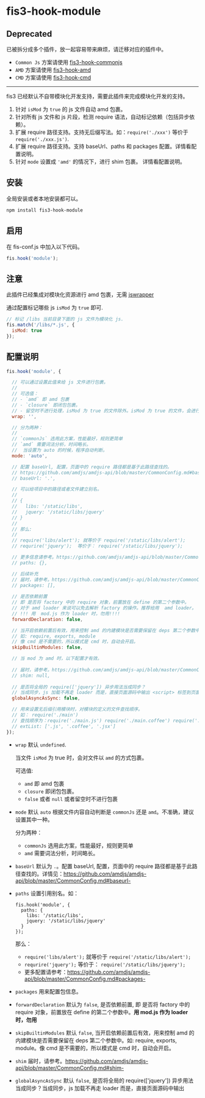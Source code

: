 # fis3-hook-module


## Deprecated

已被拆分成多个插件，放一起容易带来麻烦，请迁移对应的插件中。

* `Common Js` 方案请使用 [fis3-hook-commonjs](https://github.com/fex-team/fis3-hook-commonjs)
* `AMD` 方案请使用 [fis3-hook-amd](https://github.com/fex-team/fis3-hook-amd)
* `CMD` 方案请使用 [fis3-hook-cmd](https://github.com/fex-team/fis3-hook-cmd)

--------------------------

fis3 已经默认不自带模块化开发支持，需要此插件来完成模块化开发的支持。

1. 针对 `isMod` 为 `true` 的 js 文件自动 amd 包裹。
2. 针对所有 js 文件和 js 片段，检测 require 语法，自动标记依赖（包括异步依赖）。
3. 扩展 require 路径支持。支持无后缀写法。如：`require('./xxx')` 等价于 `require('./xxx.js')`.
4. 扩展 require 路径支持。支持 baseUrl、paths 和 packages 配置。详情看配置说明。
5. 针对 `mode` 设置成 `'amd'` 的情况下，进行 shim 包裹。 详情看配置说明。

## 安装

全局安装或者本地安装都可以。

```bash
npm install fis3-hook-module
```

## 启用

在 fis-conf.js 中加入以下代码。

```javascript
fis.hook('module');
```

## 注意

此插件已经集成对模块化资源进行 amd 包裹，无需 [jswrapper](https://github.com/fex-team/fis-postprocessor-jswrapper)

通过配置标记哪些 js `isMod` 为 `true` 即可.

```javascript
// 标记 /libs 当前目录下面的 js 文件为模块化 js.
fis.match('/libs/*.js', {
  isMod: true
});
```

## 配置说明

```javascript
fis.hook('module', {

  // 可以通过设置此值来给 js 文件进行包裹。
  // 
  // 可选值：
  // - `amd` 即 amd 包裹
  // - `closure` 即闭包包裹。
  // - 留空时不进行处理，isMod 为 true 的文件除外。isMod 为 true 的文件，会进行 amd 方式包裹。
  wrap: '',

  // 分为两种：
  //
  // `commonJs` 选用此方案，性能最好，规则更简单
  // `amd` 需要词法分析，时间略长。
  //  当设置为 auto 的时候，程序自动判断。
  mode: 'auto',

  // 配置 baseUrl, 配置，页面中的 require 路径都是基于此路径查找的。
  // https://github.com/amdjs/amdjs-api/blob/master/CommonConfig.md#baseurl-
  // baseUrl: '.',

  // 可以给项目中的路径或者文件建立别名。
  // 
  // {
  //   libs: '/static/libs',
  //   jquery: '/static/libs/jquery'
  // }
  // 
  // 那么:
  // 
  // require('libs/alert'); 就等价于 require('/static/libs/alert');
  // requrire('jquery');  等价于： require('/static/libs/jquery');

  // 更多信息请参考。https://github.com/amdjs/amdjs-api/blob/master/CommonConfig.md#paths-
  // paths: {},

  // 后续补充
  // 届时，请参考。https://github.com/amdjs/amdjs-api/blob/master/CommonConfig.md#packages-
  // packages: [],
  
  // 是否依赖前置
  // 即 是否将 factory 中的 require 对象，前置放在 define 的第二个参数中。
  // 对于 amd loader 来说可以免去解析 factory 的操作。推荐给用  amd loader。
  // !!! 用  mod.js 作为 loader 时，勿用!!!!
  forwardDeclaration: false,

  // 当开启依赖前置后有效，用来控制 amd 的内建模块是否需要保留在 deps 第二个参数中。
  // 如: require, exports, module
  // 像 cmd 是不需要的，所以模式是 cmd 时，自动会开启。
  skipBuiltinModules: false,

  // 当 mod 为 amd 时，以下配置才有效。
  
  // 届时，请参考。https://github.com/amdjs/amdjs-api/blob/master/CommonConfig.md#shim-
  // shim: null,
  
  // 是否将全局的 require(['jquery']) 异步用法当成同步？
  // 当成同步，js 加载不再走 loader 而是，直接页面源码中输出 <script> 标签到页面，用 <script> 来加载。
  globalAsyncAsSync: false,

  // 用来设置无后缀引用模块时，对模块的定义的文件查找顺序。
  // 如： require('./main')
  // 查找顺序为：require('./main.js') require('./main.coffee') require('./main.jsx')
  // extList: ['.js', '.coffee', '.jsx']
});
```


* `wrap` 默认 `undefined`.
  
  当文件 `isMod` 为 true 时，会对文件以 `amd` 的方式包裹。

  可选值:
  
  - `amd` 即 amd 包裹
  - `closure` 即闭包包裹。
  - `false` 或者 `null` 或者留空时不进行包裹
* `mode` 默认 `auto` 根据文件内容自动判断是 `commonJs` 还是 `amd`。不准确，建议设置其中一种。
  
  分为两种：
  
  - `commonJs` 选用此方案，性能最好，规则更简单
  - `amd` 需要词法分析，时间略长。
* `baseUrl` 默认为 `.`。配置 baseUrl, 配置，页面中的 require 路径都是基于此路径查找的。详情见：https://github.com/amdjs/amdjs-api/blob/master/CommonConfig.md#baseurl-
* `paths` 设置引用别名。如：
  
  ```
  fis.hook('module', {
    paths: {
      libs: '/static/libs',
      jquery: '/static/libs/jquery'
    }
  });
  ```
  那么：
  
  - `require('libs/alert');` 就等价于 `require('/static/libs/alert');`
  - `requrire('jquery');`  等价于： `require('/static/libs/jquery');`
  - 更多配置请参考：https://github.com/amdjs/amdjs-api/blob/master/CommonConfig.md#packages-
* `packages` 用来配置包信息。
* `forwardDeclaration` 默认为 `false`, 是否依赖前置, 即 是否将 factory 中的 require 对象，前置放在 define 的第二个参数中。**用  mod.js 作为 loader 时，勿用**
* `skipBuiltinModules` 默认 `false`, 当开启依赖前置后有效，用来控制 amd 的内建模块是否需要保留在 deps 第二个参数中。如: require, exports, module。像 cmd 是不需要的，所以模式是 cmd 时，自动会开启。
* `shim` 届时，请参考。https://github.com/amdjs/amdjs-api/blob/master/CommonConfig.md#shim-
* `globalAsyncAsSync` 默认 `false`, 是否将全局的 require(['jquery']) 异步用法当成同步？当成同步，js 加载不再走 loader 而是，直接页面源码中输出 <script> 标签到页面，用 <script> 来加载。
* `extList` 默认值为 `['.js', '.coffee', '.jsx', '.es6']`, 用来设置无后缀引用模块时，对模块的定义的文件查找顺序，如： `require('./main')`, 查找顺序为：`require('./main.js') require('./main.coffee') require('./main.jsx')`
